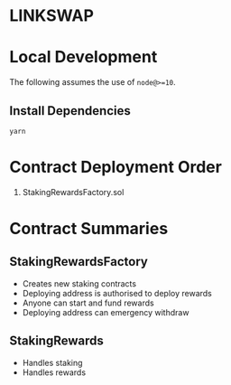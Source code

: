 # LINKSWAP

# Local Development

The following assumes the use of `node@>=10`.

## Install Dependencies

`yarn`

# Contract Deployment Order

1. StakingRewardsFactory.sol

# Contract Summaries

## StakingRewardsFactory

- Creates new staking contracts
- Deploying address is authorised to deploy rewards
- Anyone can start and fund rewards
- Deploying address can emergency withdraw

## StakingRewards

- Handles staking 
- Handles rewards
